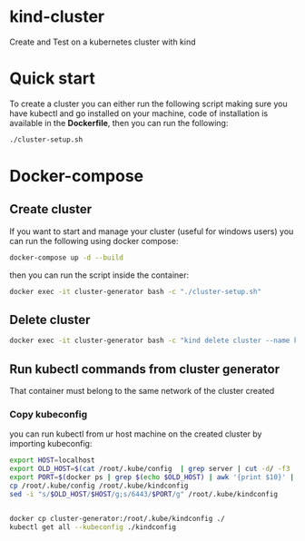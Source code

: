 # kind-cluster
Create and Test on a kubernetes cluster with kind
# Quick start
To create a cluster you can either run the following script making sure you have kubectl and go installed on your machine, code of installation is available in the **Dockerfile**, then you can run the following:
```sh
./cluster-setup.sh
```
# Docker-compose
## Create cluster
If you want to start and manage your cluster (useful for windows users) you can run the following using docker compose:
```sh
docker-compose up -d --build 
```
then you can run the script inside the container:
```sh
docker exec -it cluster-generator bash -c "./cluster-setup.sh"
```
## Delete cluster
```sh
docker exec -it cluster-generator bash -c "kind delete cluster --name k8s-cluster"
```
## Run kubectl commands from cluster generator
That container must belong to the same network of the cluster created
### Copy kubeconfig
you can run kubectl from ur host machine on the created cluster by importing kubeconfig:
```sh
export HOST=localhost
export OLD_HOST=$(cat /root/.kube/config  | grep server | cut -d/ -f3 | cut -d: -f1)
export PORT=$(docker ps | grep $(echo $OLD_HOST) | awk '{print $10}' | cut -d: -f2 | cut -d- -f1)
cp /root/.kube/config /root/.kube/kindconfig
sed -i "s/$OLD_HOST/$HOST/g;s/6443/$PORT/g" /root/.kube/kindconfig


docker cp cluster-generator:/root/.kube/kindconfig ./
kubectl get all --kubeconfig ./kindconfig
```

